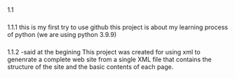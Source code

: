 
# 


## 
1.1

### 
1.1.1
this is my first try to use github
this project is about my learning process of python
(we are using python 3.9.9)

### 
1.1.2
-said at the begining
This project was created for using xml to genenrate a complete web site from a single XML file that contains the structure of the site and the basic contents of each page.


